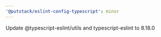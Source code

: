 ```yaml
---
'@putstack/eslint-config-typescript': minor
---
```


Update @typescript-eslint/utils and typescript-eslint to 8.18.0
